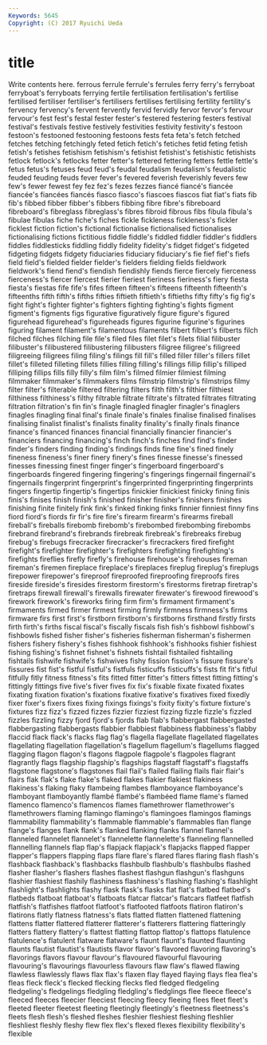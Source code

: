 ```yaml
---
Keywords: 5645 
Copyright: (C) 2017 Ryuichi Ueda
---
```


# title

Write contents here.
 ferrous ferrule ferrule's ferrules ferry ferry's
ferryboat ferryboat's ferryboats ferrying fertile fertilisation fertilisation's fertilise fertilised fertiliser
fertiliser's fertilisers fertilises fertilising fertility fertility's fervency fervency's fervent fervently
fervid fervidly fervor fervor's fervour fervour's fest fest's festal fester
fester's festered festering festers festival festival's festivals festive festively festivities
festivity festivity's festoon festoon's festooned festooning festoons fests feta feta's
fetch fetched fetches fetching fetchingly feted fetich fetich's fetiches fetid
feting fetish fetish's fetishes fetishism fetishism's fetishist fetishist's fetishistic fetishists
fetlock fetlock's fetlocks fetter fetter's fettered fettering fetters fettle fettle's
fetus fetus's fetuses feud feud's feudal feudalism feudalism's feudalistic feuded
feuding feuds fever fever's fevered feverish feverishly fevers few few's
fewer fewest fey fez fez's fezes fezzes fiancé fiancé's fiancée
fiancée's fiancées fiancés fiasco fiasco's fiascoes fiascos fiat fiat's fiats
fib fib's fibbed fibber fibber's fibbers fibbing fibre fibre's fibreboard
fibreboard's fibreglass fibreglass's fibres fibroid fibrous fibs fibula fibula's fibulae
fibulas fiche fiche's fiches fickle fickleness fickleness's fickler ficklest fiction
fiction's fictional fictionalise fictionalised fictionalises fictionalising fictions fictitious fiddle fiddle's
fiddled fiddler fiddler's fiddlers fiddles fiddlesticks fiddling fiddly fidelity fidelity's
fidget fidget's fidgeted fidgeting fidgets fidgety fiduciaries fiduciary fiduciary's fie
fief fief's fiefs field field's fielded fielder fielder's fielders fielding
fields fieldwork fieldwork's fiend fiend's fiendish fiendishly fiends fierce fiercely
fierceness fierceness's fiercer fiercest fierier fieriest fieriness fieriness's fiery fiesta
fiesta's fiestas fife fife's fifes fifteen fifteen's fifteens fifteenth fifteenth's
fifteenths fifth fifth's fifths fifties fiftieth fiftieth's fiftieths fifty fifty's
fig fig's fight fight's fighter fighter's fighters fighting fighting's fights
figment figment's figments figs figurative figuratively figure figure's figured figurehead
figurehead's figureheads figures figurine figurine's figurines figuring filament filament's filamentous
filaments filbert filbert's filberts filch filched filches filching file file's
filed files filet filet's filets filial filibuster filibuster's filibustered filibustering
filibusters filigree filigree's filigreed filigreeing filigrees filing filing's filings fill
fill's filled filler filler's fillers fillet fillet's filleted filleting fillets
fillies filling filling's fillings fillip fillip's filliped filliping fillips fills
filly filly's film film's filmed filmier filmiest filming filmmaker filmmaker's
filmmakers films filmstrip filmstrip's filmstrips filmy filter filter's filterable filtered
filtering filters filth filth's filthier filthiest filthiness filthiness's filthy filtrable
filtrate filtrate's filtrated filtrates filtrating filtration filtration's fin fin's finagle
finagled finagler finagler's finaglers finagles finagling final final's finale finale's
finales finalise finalised finalises finalising finalist finalist's finalists finality finality's
finally finals finance finance's financed finances financial financially financier financier's
financiers financing financing's finch finch's finches find find's finder finder's
finders finding finding's findings finds fine fine's fined finely fineness
fineness's finer finery finery's fines finesse finesse's finessed finesses finessing
finest finger finger's fingerboard fingerboard's fingerboards fingered fingering fingering's fingerings
fingernail fingernail's fingernails fingerprint fingerprint's fingerprinted fingerprinting fingerprints fingers fingertip
fingertip's fingertips finickier finickiest finicky fining finis finis's finises finish
finish's finished finisher finisher's finishers finishes finishing finite finitely fink
fink's finked finking finks finnier finniest finny fins fiord fiord's
fiords fir fir's fire fire's firearm firearm's firearms fireball fireball's
fireballs firebomb firebomb's firebombed firebombing firebombs firebrand firebrand's firebrands firebreak
firebreak's firebreaks firebug firebug's firebugs firecracker firecracker's firecrackers fired firefight
firefight's firefighter firefighter's firefighters firefighting firefighting's firefights fireflies firefly firefly's
firehouse firehouse's firehouses fireman fireman's firemen fireplace fireplace's fireplaces fireplug
fireplug's fireplugs firepower firepower's fireproof fireproofed fireproofing fireproofs fires fireside
fireside's firesides firestorm firestorm's firestorms firetrap firetrap's firetraps firewall firewall's
firewalls firewater firewater's firewood firewood's firework firework's fireworks firing firm
firm's firmament firmament's firmaments firmed firmer firmest firming firmly firmness
firmness's firms firmware firs first first's firstborn firstborn's firstborns firsthand
firstly firsts firth firth's firths fiscal fiscal's fiscally fiscals fish
fish's fishbowl fishbowl's fishbowls fished fisher fisher's fisheries fisherman fisherman's
fishermen fishers fishery fishery's fishes fishhook fishhook's fishhooks fishier fishiest
fishing fishing's fishnet fishnet's fishnets fishtail fishtailed fishtailing fishtails fishwife
fishwife's fishwives fishy fission fission's fissure fissure's fissures fist fist's
fistful fistful's fistfuls fisticuffs fisticuffs's fists fit fit's fitful fitfully
fitly fitness fitness's fits fitted fitter fitter's fitters fittest fitting
fitting's fittingly fittings five five's fiver fives fix fix's fixable
fixate fixated fixates fixating fixation fixation's fixations fixative fixative's fixatives
fixed fixedly fixer fixer's fixers fixes fixing fixings fixings's fixity
fixity's fixture fixture's fixtures fizz fizz's fizzed fizzes fizzier fizziest
fizzing fizzle fizzle's fizzled fizzles fizzling fizzy fjord fjord's fjords
flab flab's flabbergast flabbergasted flabbergasting flabbergasts flabbier flabbiest flabbiness flabbiness's
flabby flaccid flack flack's flacks flag flag's flagella flagellate flagellated
flagellates flagellating flagellation flagellation's flagellum flagellum's flagellums flagged flagging flagon
flagon's flagons flagpole flagpole's flagpoles flagrant flagrantly flags flagship flagship's
flagships flagstaff flagstaff's flagstaffs flagstone flagstone's flagstones flail flail's flailed
flailing flails flair flair's flairs flak flak's flake flake's flaked
flakes flakier flakiest flakiness flakiness's flaking flaky flambeing flambes flamboyance
flamboyance's flamboyant flamboyantly flambé flambé's flambéed flame flame's flamed flamenco
flamenco's flamencos flames flamethrower flamethrower's flamethrowers flaming flamingo flamingo's flamingoes
flamingos flamings flammability flammability's flammable flammable's flammables flan flange flange's
flanges flank flank's flanked flanking flanks flannel flannel's flanneled flannelet
flannelet's flannelette flannelette's flanneling flannelled flannelling flannels flap flap's flapjack
flapjack's flapjacks flapped flapper flapper's flappers flapping flaps flare flare's
flared flares flaring flash flash's flashback flashback's flashbacks flashbulb flashbulb's
flashbulbs flashed flasher flasher's flashers flashes flashest flashgun flashgun's flashguns
flashier flashiest flashily flashiness flashiness's flashing flashing's flashlight flashlight's flashlights
flashy flask flask's flasks flat flat's flatbed flatbed's flatbeds flatboat
flatboat's flatboats flatcar flatcar's flatcars flatfeet flatfish flatfish's flatfishes flatfoot
flatfoot's flatfooted flatfoots flatiron flatiron's flatirons flatly flatness flatness's flats
flatted flatten flattened flattening flattens flatter flattered flatterer flatterer's flatterers
flattering flatteringly flatters flattery flattery's flattest flatting flattop flattop's flattops
flatulence flatulence's flatulent flatware flatware's flaunt flaunt's flaunted flaunting flaunts
flautist flautist's flautists flavor flavor's flavored flavoring flavoring's flavorings flavors
flavour flavour's flavoured flavourful flavouring flavouring's flavourings flavourless flavours flaw
flaw's flawed flawing flawless flawlessly flaws flax flax's flaxen flay
flayed flaying flays flea flea's fleas fleck fleck's flecked flecking
flecks fled fledged fledgeling fledgeling's fledgelings fledgling fledgling's fledglings flee
fleece fleece's fleeced fleeces fleecier fleeciest fleecing fleecy fleeing flees
fleet fleet's fleeted fleeter fleetest fleeting fleetingly fleetingly's fleetness fleetness's
fleets flesh flesh's fleshed fleshes fleshier fleshiest fleshing fleshlier fleshliest
fleshly fleshy flew flex flex's flexed flexes flexibility flexibility's flexible
